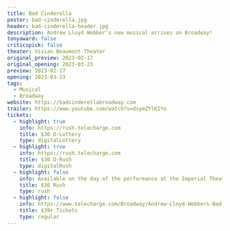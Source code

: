 ```yaml
---
title: Bad Cinderella
poster: bad-cinderella.jpg
header: bad-cinderella-header.jpg
description: Andrew Lloyd Webber's new musical arrives on Broadway! 
tonyaward: false
criticspick: false
theater: Vivian Beaumont Theater
original_preview: 2023-02-17
original_opening: 2023-03-23
preview: 2023-02-17
opening: 2023-03-23
tags: 
  - Musical
  - Broadway
website: https://badcinderellabroadway.com
trailer: https://www.youtube.com/watch?v=dsymZYlKIYo
tickets: 
  - highlight: true
    info: https://rush.telecharge.com
    title: $30 D-Lottery
    type: digitalLottery
  - highlight: true
    info: https://rush.telecharge.com
    title: $30 D-Rush
    type: digitalRush
  - highlight: false
    info: Available on the day of the performance at the Imperial Theatre box office 10 AM Monday-Saturday, 12 PM Sunday. Cash or credit card. Limit 2 tickets per person. Seat locations determined at the discretion of the box office. Subject to daily availability.
    title: $30 Rush
    type: rush
  - highlight: false
    info: https://www.telecharge.com/Broadway/Andrew-Lloyd-Webbers-Bad-Cinderella/Ticket
    title: $39+ Tickets
    type: regular
---
```

